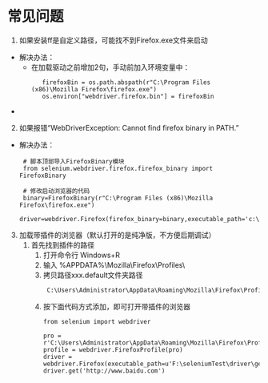 # 常见问题
1. 如果安装ff是自定义路径，可能找不到Firefox.exe文件来启动
* 解决办法：
  * 在加载驱动之前增加2句，手动前加入环境变量中：
    ```
       firefoxBin = os.path.abspath(r"C:\Program Files (x86)\Mozilla Firefox\firefox.exe")
       os.environ["webdriver.firefox.bin"] = firefoxBin
    ```
* 

2. 如果报错“WebDriverException: Cannot find firefox binary in PATH.”
* 解决办法：
   ```
    # 脚本顶部导入FirefoxBinary模块
    from selenium.webdriver.firefox.firefox_binary import FirefoxBinary
    
    # 修改启动浏览器的代码
    binary=FirefoxBinary(r"C:\Program Files (x86)\Mozilla Firefox\firefox.exe")
    driver=webdriver.Firefox(firefox_binary=binary,executable_path='c:\\geckodriver\\geckodriver.exe')
   ```

3. 加载带插件的浏览器（默认打开的是纯净版，不方便后期调试）
   1. 首先找到插件的路径
      1. 打开命令行 Windows+R
	  2. 输入 %APPDATA%\Mozilla\Firefox\Profiles\
	  3. 拷贝路径xxx.default文件夹路径
	     ```html
          C:\Users\Administrator\AppData\Roaming\Mozilla\Firefox\Profiles\qrlgt4z4.default
         ```
	  4. 按下面代码方式添加，即可打开带插件的浏览器
          ```
          from selenium import webdriver
          
          pro = r'C:\Users\Administrator\AppData\Roaming\Mozilla\Firefox\Profiles\qrlgt4z4.default'
          profile = webdriver.FirefoxProfile(pro)
          driver = webdriver.Firefox(executable_path=u'F:\seleniumTest\driver\geckodriver',firefox_profile=profile)
          driver.get('http://www.baidu.com')
          ```